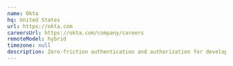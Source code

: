 ```yaml
---
name: Okta
hq: United States
url: https://okta.com
careersUrl: https://okta.com/company/careers
remoteModel: hybrid
timezone: null
description: Zero-friction authentication and authorization for developers.
---
```

